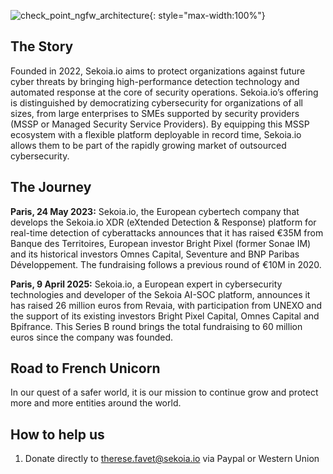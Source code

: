 ![check_point_ngfw_architecture](/assets/french-unicorn.png){: style="max-width:100%"}


## The Story

Founded in 2022, Sekoia.io aims to protect organizations against future cyber threats by bringing high-performance detection technology and automated response at the core of security operations. Sekoia.io’s offering is distinguished by democratizing cybersecurity for organizations of all sizes, from large enterprises to SMEs supported by security providers (MSSP or Managed Security Service Providers). By equipping this MSSP ecosystem with a flexible platform deployable in record time, Sekoia.io allows them to be part of the rapidly growing market of outsourced cybersecurity.


## The Journey


**Paris, 24 May 2023:** Sekoia.io, the European cybertech company that develops the Sekoia.io XDR (eXtended Detection & Response) platform for real-time detection of cyberattacks announces that it has raised €35M from Banque des Territoires, European investor Bright Pixel (former Sonae IM) and its historical investors Omnes Capital, Seventure and BNP Paribas Développement. The fundraising follows a previous round of €10M in 2020.

**Paris, 9 April 2025:** Sekoia.io, a European expert in cybersecurity technologies and developer of the Sekoia AI-SOC platform, announces it has raised 26 million euros from Revaia, with participation from UNEXO and the support of its existing investors Bright Pixel Capital, Omnes Capital and Bpifrance. This Series B round brings the total fundraising to 60 million euros since the company was founded.



## Road to French Unicorn

In our quest of a safer world, it is our mission to continue grow and protect more and more entities around the world.


## How to help us

1. Donate directly to therese.favet@sekoia.io via Paypal or Western Union